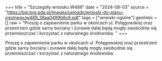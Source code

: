 +++
title = "Szczegóły wniosku W489"
date = "2024-06-03"
source = "https://bip.brg.gda.pl/images/uploads/wnioski-do-planu-ogolnego/w489_38aa0499b8c6.pdf"
tags = ["wnioski-ogolne"]
geolinks = []
raw = "Proszę o zapewnienie parku w okolicach ul. Potęgowskiej oraz przestrzeni gdzie sarny bociany i żurawie dalej będą mogły swobodnie się przemieszczać i korzystać z naturalnego środowiska. "
+++

Proszę o zapewnienie parku w okolicach ul. Potęgowskiej oraz przestrzeni gdzie
sarny bociany i żurawie dalej będą mogły swobodnie się przemieszczać i korzystać z
naturalnego środowiska.



